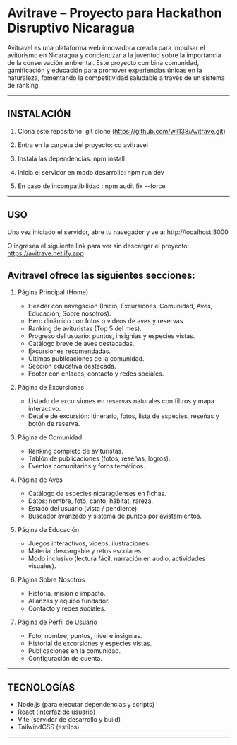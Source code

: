 # Avitrave – Proyecto para Hackathon Disruptivo Nicaragua

Avitravel es una plataforma web innovadora creada para impulsar el aviturismo en Nicaragua y concientizar a la juventud sobre la importancia de la conservación ambiental. 
Este proyecto combina comunidad, gamificación y educación para promover experiencias únicas en la naturaleza, fomentando la competitividad saludable a través de un sistema de ranking.

------------------------------------------------------------

## INSTALACIÓN

1. Clona este repositorio:
   git clone (https://github.com/wil138/Avitrave.git)

2. Entra en la carpeta del proyecto:
   cd avitravel

3. Instala las dependencias:
   npm install

4. Inicia el servidor en modo desarrollo:
   npm run dev

5. En caso de incompatibilidad :
   npm audit fix --force


------------------------------------------------------------

## USO

Una vez iniciado el servidor, abre tu navegador y ve a:
   http://localhost:3000 
   
O ingresea el siguiente link para ver sin descargar el proyecto:
https://avitrave.netlify.app

## Avitravel ofrece las siguientes secciones:

1. Página Principal (Home)
   - Header con navegación (Inicio, Excursiones, Comunidad, Aves, Educación, Sobre nosotros).
   - Hero dinámico con fotos o videos de aves y reservas.
   - Ranking de avituristas (Top 5 del mes).
   - Progreso del usuario: puntos, insignias y especies vistas.
   - Catálogo breve de aves destacadas.
   - Excursiones recomendadas.
   - Últimas publicaciones de la comunidad.
   - Sección educativa destacada.
   - Footer con enlaces, contacto y redes sociales.

2. Página de Excursiones
   - Listado de excursiones en reservas naturales con filtros y mapa interactivo.
   - Detalle de excursión: itinerario, fotos, lista de especies, reseñas y botón de reserva.

3. Página de Comunidad
   - Ranking completo de avituristas.
   - Tablón de publicaciones (fotos, reseñas, logros).
   - Eventos comunitarios y foros temáticos.

4. Página de Aves
   - Catálogo de especies nicaragüenses en fichas.
   - Datos: nombre, foto, canto, hábitat, rareza.
   - Estado del usuario (vista / pendiente).
   - Buscador avanzado y sistema de puntos por avistamientos.

5. Página de Educación
   - Juegos interactivos, videos, ilustraciones.
   - Material descargable y retos escolares.
   - Modo inclusivo (lectura fácil, narración en audio, actividades visuales).

6. Página Sobre Nosotros
   - Historia, misión e impacto.
   - Alianzas y equipo fundador.
   - Contacto y redes sociales.

7. Página de Perfil de Usuario
   - Foto, nombre, puntos, nivel e insignias.
   - Historial de excursiones y especies vistas.
   - Publicaciones en la comunidad.
   - Configuración de cuenta.

------------------------------------------------------------

## TECNOLOGÍAS

- Node.js (para ejecutar dependencias y scripts)
- React (interfaz de usuario)
- Vite (servidor de desarrollo y build)
- TailwindCSS (estilos)

------------------------------------------------------------
